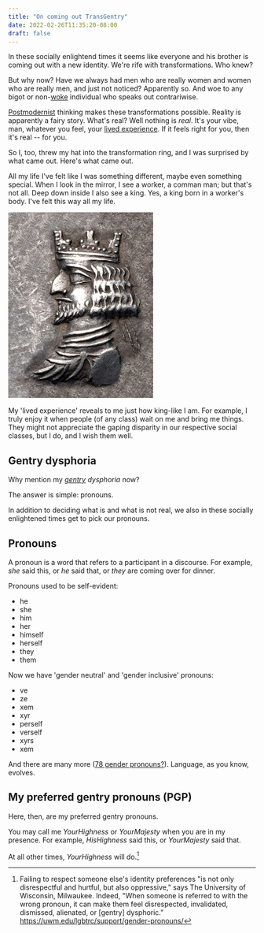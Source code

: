 ```yaml
---
title: "On coming out TransGentry"
date: 2022-02-26T11:35:20-08:00
draft: false
---
```


In these socially enlightend times it seems like
everyone and his brother is coming out with a new identity. We're
rife with transformations.  Who knew?

But why now? Have we always had men who are really women and women
who are really men, and just not noticed? Apparently so.
And woe to any bigot or
non-[woke](https://en.wikipedia.org/wiki/Woke) individual who speaks
out contrariwise.

[Postmodernist](https://en.wikipedia.org/wiki/Postmodernism) thinking
makes these transformations possible. Reality is apparently a fairy
story. What's real? Well nothing is _real_. It's your vibe, man,
whatever you feel, your [lived
experience](https://en.wikipedia.org/wiki/Lived_experience). If it
feels right for you, then it's real -- for you.

So I, too, threw my hat into the transformation ring, and I was
surprised by what came out. Here's what came out.


All my life I've felt like I was something different, maybe even
something special. When I look in the mirror, I see a worker, a
comman man; but that's not all. Deep down inside I also see a king.
Yes, a king born in a worker's body. I've felt this way all my life.


![king with crown](/images/King_of_Persis_Ardashir_II_with_crown_1st_century_BCE.jpg)

My 'lived experience' reveals to me just how king-like I am. For
example, I truly enjoy it when people (of any class) wait on me and
bring me things. They might not appreciate the gaping disparity in
our respective social classes, but I do, and I wish them well.

## Gentry dysphoria

Why mention my _[gentry](https://en.wikipedia.org/wiki/Gentry) dysphoria_ now?

The answer is simple: pronouns.

In addition to deciding what is and what is not real, we also
in these socially enlightened times get to pick our pronouns.


## Pronouns

A pronoun is a word that refers to a participant in a discourse. For
example, _she_ said this, or _he_ said that, or _they_ are coming
over for dinner.

Pronouns used to be self-evident:

- he
- she
- him
- her
- himself
- herself
- they
- them

Now we have 'gender neutral' and 'gender inclusive' pronouns:

- ve
- ze
- xem
- xyr
- perself
- verself
- xyrs
- xem

And there are many more ([78 gender
pronouns?](https://bobcutmag.com/2021/09/07/what-are-the-78-gender-pronouns/)).
Language, as you know, evolves.

## My preferred gentry pronouns (PGP)

Here, then, are my preferred gentry pronouns.

You may call me _YourHighness_ or _YourMajesty_ when you are in my
presence. For example, _HisHighness_ said this, or _YourMajesty_ said that.

At all other times, _YourHighness_ will do.[^1]


[^1]: Failing to respect someone else's identity preferences "is not
only disrespectful and hurtful, but also oppressive," says The University of
Wisconsin, Milwaukee. Indeed, "When someone is referred to with the
wrong pronoun, it can make them feel disrespected, invalidated,
dismissed, alienated, or [gentry] dysphoric."
https://uwm.edu/lgbtrc/support/gender-pronouns/
